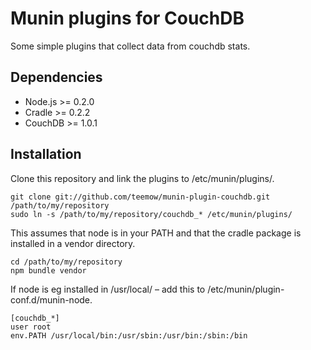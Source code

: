 # Munin plugins for CouchDB

Some simple plugins that collect data from couchdb stats.

## Dependencies

 * Node.js >= 0.2.0
 * Cradle >= 0.2.2
 * CouchDB >= 1.0.1

## Installation

Clone this repository and link the plugins to /etc/munin/plugins/.

    git clone git://github.com/teemow/munin-plugin-couchdb.git /path/to/my/repository
    sudo ln -s /path/to/my/repository/couchdb_* /etc/munin/plugins/

This assumes that node is in your PATH and that the cradle package is installed in a vendor directory.

    cd /path/to/my/repository
    npm bundle vendor

If node is eg installed in /usr/local/ – add this to /etc/munin/plugin-conf.d/munin-node.

    [couchdb_*]
    user root
    env.PATH /usr/local/bin:/usr/sbin:/usr/bin:/sbin:/bin

